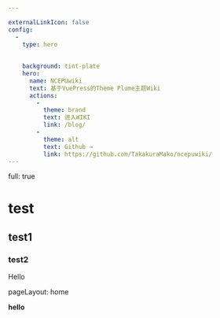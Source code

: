 ```yaml
---

externalLinkIcon: false
config:
  -
    type: hero
    
    
    background: tint-plate
    hero:
      name: NCEPUwiki
      text: 基于VuePress的Theme Plume主题Wiki
      actions:
        -
          theme: brand
          text: 进入WIKI
          link: /blog/
        -
          theme: alt
          text: Github →
          link: https://github.com/TakakuraMako/ncepuwiki/
---
```

full: true
# test

## test1

### test2

Hello

pageLayout: home

**hello**